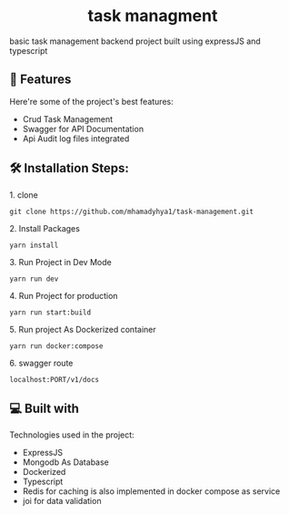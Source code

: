 <h1 align="center" id="title">task managment</h1>

<p id="description">basic task management backend project built using expressJS and typescript</p>

  
  
<h2>🧐 Features</h2>

Here're some of the project's best features:

*   Crud Task Management
*   Swagger for API Documentation
*   Api Audit log files integrated

<h2>🛠️ Installation Steps:</h2>

<p>1. clone</p>

```
git clone https://github.com/mhamadyhya1/task-management.git
```

<p>2. Install Packages</p>

```
yarn install
```

<p>3. Run Project in Dev Mode</p>

```
yarn run dev
```

<p>4. Run Project for production</p>

```
yarn run start:build
```

<p>5. Run project As Dockerized container</p>

```
yarn run docker:compose
```

<p>6. swagger route</p>

```
localhost:PORT/v1/docs
```

  
  
<h2>💻 Built with</h2>

Technologies used in the project:

*   ExpressJS
*   Mongodb As Database
*   Dockerized
*   Typescript
*   Redis for caching is also implemented in docker compose as service
*   joi for data validation